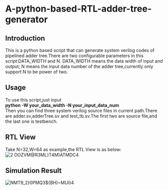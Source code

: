 # A-python-based-RTL-adder-tree-generator
## Introduction
This is a python based script that can generate system verilog codes of pipelined adder tree.There are two configurable parameters in this script:DATA_WIDTH and N.
DATA_WIDTH means the data width of input and output;
N means the input data number of the adder tree,currently only support N to be power of two.
## Usage
To use this script,just input  
**python -W your_data_width -N your_input_data_num**  
Then you can find three system verilog source files in current path.There are adder.sv,adderTree.sv and test_tb.sv.The first two are source file,and the last one is testbench.
## RTL View
Take N=32,W=64 as example,the RTL View is as below:
![2 DOZVM@R3ML}T4M)ATMDC4](https://user-images.githubusercontent.com/44521731/155707182-3c972c43-195f-4189-acd0-01043a017281.png)
## Simulation Result
![NMT9_2}0PMQ3${BH)~MUI}4](https://user-images.githubusercontent.com/44521731/155707287-24c4f175-fa55-4cfd-9979-a112e7910481.png)


